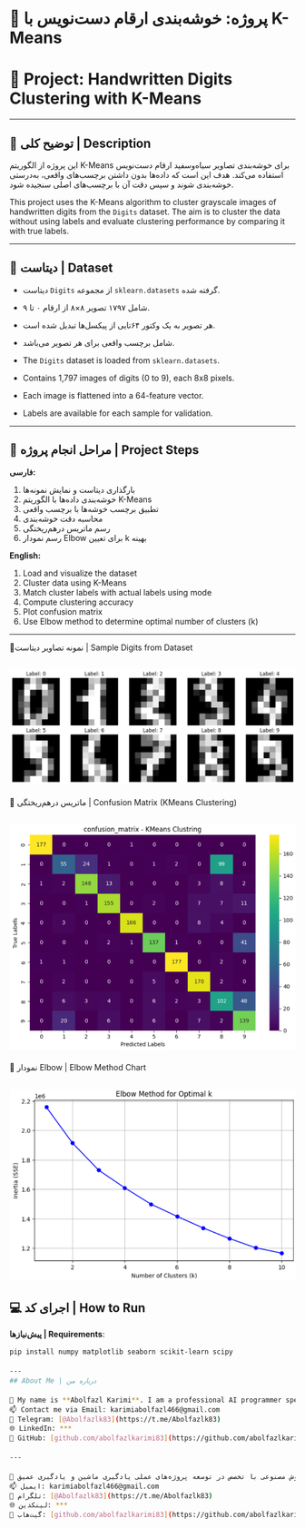 # 📌 پروژه: خوشه‌بندی ارقام دست‌نویس با K-Means  
# 📌 Project: Handwritten Digits Clustering with K-Means

---

## 📝 توضیح کلی | Description

این پروژه از الگوریتم K-Means برای خوشه‌بندی تصاویر سیاه‌وسفید ارقام دست‌نویس استفاده می‌کند. هدف این است که داده‌ها بدون داشتن برچسب‌های واقعی، به‌درستی خوشه‌بندی شوند و سپس دقت آن با برچسب‌های اصلی سنجیده شود.

This project uses the K-Means algorithm to cluster grayscale images of handwritten digits from the `Digits` dataset. The aim is to cluster the data without using labels and evaluate clustering performance by comparing it with true labels.

---

## 🧾 دیتاست | Dataset

- دیتاست `Digits` از مجموعه `sklearn.datasets` گرفته شده.
- شامل ۱۷۹۷ تصویر ۸×۸ از ارقام ۰ تا ۹.
- هر تصویر به یک وکتور ۶۴تایی از پیکسل‌ها تبدیل شده است.
- شامل برچسب واقعی برای هر تصویر می‌باشد.

- The `Digits` dataset is loaded from `sklearn.datasets`.
- Contains 1,797 images of digits (0 to 9), each 8x8 pixels.
- Each image is flattened into a 64-feature vector.
- Labels are available for each sample for validation.

---

## 🔁 مراحل انجام پروژه | Project Steps

**فارسی:**

1. بارگذاری دیتاست و نمایش نمونه‌ها  
2. خوشه‌بندی داده‌ها با الگوریتم K-Means  
3. تطبیق برچسب خوشه‌ها با برچسب واقعی  
4. محاسبه دقت خوشه‌بندی  
5. رسم ماتریس درهم‌ریختگی  
6. رسم نمودار Elbow برای تعیین k بهینه

**English:**

1. Load and visualize the dataset  
2. Cluster data using K-Means  
3. Match cluster labels with actual labels using mode  
4. Compute clustering accuracy  
5. Plot confusion matrix  
6. Use Elbow method to determine optimal number of clusters (k)

---
 📌نمونه تصاویر دیتاست | Sample Digits from Dataset


![Scatter plot of Iris data](sample_digits.png)
---

📌 ماتریس درهم‌ریختگی | Confusion Matrix (KMeans Clustering)


![Scatter plot of Iris data](Kmeans_confusion_matrix.png)
---

📌 نمودار Elbow | Elbow Method Chart


![Scatter plot of Iris data](elbow_method.png)
---

## 💻 اجرای کد | How to Run

**پیش‌نیازها | Requirements**:

```bash
pip install numpy matplotlib seaborn scikit-learn scipy

---
## About Me | درباره من

👋 My name is **Abolfazl Karimi**. I am a professional AI programmer specializing in developing real-world machine learning and deep learning projects. 
📫 Contact me via Email: karimiabolfazl466@gmail.com  
📱 Telegram: [@Abolfazlk83](https://t.me/Abolfazlk83)   
🌐 LinkedIn: ***  
🐙 GitHub: [github.com/abolfazlkarimi83](https://github.com/abolfazlkarimi83)

---

👋 من **ابوالفضل کریمی** هستم، برنامه‌نویس حرفه‌ای هوش مصنوعی با تخصص در توسعه پروژه‌های عملی یادگیری ماشین و یادگیری عمیق.  
📫 ایمیل: karimiabolfazl466@gmail.com  
📱 تلگرام: [@Abolfazlk83](https://t.me/Abolfazlk83)  
🌐 لینکدین: *** 
🐙 گیت‌هاب: [github.com/abolfazlkarimi83](https://github.com/abolfazlkarimi83)
